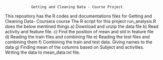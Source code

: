                 Getting and Cleaning Data - Course Project
This repository has the R codes and documentations files for Getting and Cleaning Data- Coursera course
The R script for this project run_analysis.R  does the below mentined things
a)	Download and unzip the data file
b)	Read activity and feature file.
c)	Find the position of mean and std in feature file
d)	Reading the train files and combining file
e)	Reading the test files and combining them
f)	Combining the train and test data. Giving names to the data
g)	Finding mean of the columns based on Subject and activities. Writing the data to mean_data.txt file.

